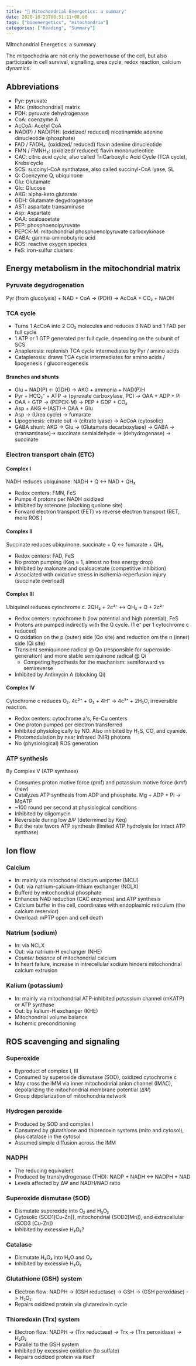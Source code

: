 ```yaml
---
title: "📝 Mitochondrial Energetics: a summary"
date: 2020-10-23T00:51:11+08:00
tags: ["bioenergetics", "mitochondria"]
categories: ["Reading", "Summary"]
---
```


Mitochondrial Energetics: a summary

<!--more-->

The mitpochodria are not only the powerhouse of the cell, but also participate in cell survival, signalling, urea cycle, redox reaction, calcium dynamics.

## Abbreviations
* Pyr: pyruvate
* Mtx: (mitochondrial) matrix
* PDH: pyruvate dehydrogenase
* CoA: coenzyme A
* AcCoA: Acetyl CoA
* NAD(P) / NAD(P)H: (oxidized/ reduced) nicotinamide adenine dinucleotide (phosphate)
* FAD / FADH₂: (oxidized/ reduced) flavin adenine dinucleotide
* FMN / FMNH₂: (oxidized/ reduced) flavin mononucleotide
* CAC: citric acid cycle, also called TriCarboxylic Acid Cycle (TCA cycle), Krebs cycle
* SCS: succinyl-CoA synthatase, also called succinyl-CoA lyase, SL
* Q: Coenzyme Q, ubiquinone
* Glu: Glutamate
* Glc: Glucose
* AKG: alpha-keto glutarate
* GDH: Glutamate degydrogenase
* AST: aspartate transaminase
* Asp: Aspartate
* OAA: oxaloacetate
* PEP: phosphoenolpyruvate
* PEPCK-M: mitochondrial phosphoenolpyruvate carboxykinase
* GABA: gamma-aminobutyric acid
* ROS: reactive oxygen species
* FeS: iron-sulfur clusters

## Energy metabolism in the mitochondrial matrix

### Pyruvate degydrogenation

Pyr (from glucolysis) + NAD + CoA -> (PDH) -> AcCoA + CO₂ + NADH

### TCA cycle
* Turns 1 AcCoA into 2 CO₂ molecules and reduces 3 NAD and 1 FAD per full cycle
* 1 ATP or 1 GTP generated per full cycle, depending on the subunit of SCS
* Anaplerosis: replenish TCA cycle intermediates by Pyr / amino acids
* Cataplerosis: draws TCA cycle intermediates for amino acids / lipogenesis / gluconeogenesis

#### Branches and shunts
  * Glu + NAD(P) <- (GDH) -> AKG + ammonia + NAD(P)H
  * Pyr + HCO₃⁻ + ATP -> (pyruvate carboxylase, PC) -> OAA + ADP + Pi
  * OAA + GTP -> (PEPCK-M) -> PEP + GDP + CO₂
  * Asp + AKG <-(AST)-> OAA + Glu
  * Asp -> (Urea cycle) -> fumarate
  * Lipogenesis: citrate out -> (citrate lyase) -> AcCoA (cytosolic)
  * GABA shunt: AKG -> Glu -> (Glutamate decarboxylase) -> GABA -> (transaminase)-> succinate semialdehyde -> (dehydrogenase) -> succinate

### Electron transport chain (ETC)

#### Complex I
NADH reduces ubiquinone: NADH + Q <-> NAD + QH₂
* Redox centers: FMN, FeS
* Pumps 4 protons per NADH oxidized
* Inhibited by rotenone (blocking qunione site)
* Forward electron transport (FET) vs reverse electron transport (RET, more ROS )
#### Complex II
Succinate reduces ubiquinone. succinate + Q <-> fumarate + QH₂
* Redox centers: FAD, FeS
* No proton pumping (Keq ≈ 1, almost no free energy drop)
* Inhibited by malonate and oxaloacetate (competitive inhibition)
* Associated with oxidative stress in ischemia-reperfusion injury (succinate overload)
#### Complex III
Ubiquinol reduces cytochrome c. 2QH₂ + 2c³⁺ <-> QH₂ + Q + 2c²⁺
* Redox centers: cytochrome b (low potential and high potential), FeS
* Protons are pumped indirectly with the Q cycle. (1 e⁻ per 1 cytochrome c reduced)
* Q oxidation on the p (outer) side (Qo site) and reduction om the n (inner) side (Qi site)
* Transient semiquinone radical @ Qo (responsible for superoxide generation) and more stable semiquinone radical @ Qi
  * Competing hypothesis for the machanism: semiforward vs semireverse
* Inhibited by Antimycin A (blocking Qi)
#### Complex IV
Cytochrome c reduces O₂. 4c²⁺ + O₂ + 4H⁺ -> 4c³⁺ + 2H₂O, irreversible reaction.
* Redox centers: cytochrome a's, Fe-Cu centers
* One proton pumped per electron transferred
* Inhibited physiologically by NO. Also inhibited by H₂S, CO, and cyanide.
* Photomodulation by near infrared (NIR) photons
* No (physiological) ROS generation

### ATP synthesis
By Complex V (ATP synthase)

* Consumes proton motive force (pmf) and potassium motive force (kmf) (*new*)
* Catalyzes ATP synthesis from ADP and phosphate. Mg + ADP + Pi -> MgATP
* ~100 round per second at physiological conditions
* Inhibited by oligomycin
* Reversible during low ΔΨ (determined by Keq)
* But the rate favors ATP synthesis (limited ATP hydrolysis for intact ATP synthase)

## Ion flow
### Calcium
* In: mainly via mitochodrial clacium uniporter (MCU)
* Out: via natrium-calcium-lithium exchanger (NCLX)
* Bufferd by mitochondrial phosphate
* Enhances NAD reduction (CAC enzymes) and ATP synthesis
* Calcium buffer in the cell, coordinates with endoplasmic reticulum (the calcium reservior)
* Overload: mPTP open and cell death
### Natrium (sodium)
* In: via NCLX
* Out: via natrium-H exchanger (NHE)
* *Counter balance* of mitochondrial calcium
* In heart failure, increase in intrecellular sodium hinders mitochondrial calcium extrusion
### Kalium (potassium)
* In: mainly via mitochondrial ATP-inhibited potassium channel (mKATP) or ATP synthase
* Out: by kalium-H exchanger (KHE)
* Mitochondrial volume balance
* Ischemic preconditioning

## ROS scavenging and signaling
### Superoxide
* Byproduct of complex I, III
* Consumed by superoxide dismutase (SOD), oxidized cytochrome c
* May cross the IMM via inner mitochodnrial anion channel (IMAC), depolarizing the mitochondrial membrane potential (ΔΨ)
* Group depolarization of mitochondria network
### Hydrogen peroxide
* Produced by SOD and complex I
* Consumed by glutathione and thioredoxin systems (mito and cytosol), plus catalase in the cytosol
* Assumed simple diffusion across the IMM
### NADPH
* The reducing equivalent
* Produced by transhydrogenase (THD): NADP + NADH <-> NADPH + NAD
* Levels affected by ΔΨ and NADH/NAD ratio
### Superoxide dismutase (SOD)
* Dismutate superoxide into O₂ and H₂O₂
* Cytosolic (SOD1[Cu-Zn]), mitochondrial (SOD2[Mn]), and extracellular (SOD3 [Cu-Zn])
* Inhibited by excessive H₂O₂?
### Catalase
* Dismutate H₂O₂ into H₂O and O₂
* Inhibited by excessive H₂O₂
### Glutathione (GSH) system
* Electron flow: NADPH -> (GSH reductase) -> GSH -> (GSH peroxidase) -> H₂O₂
* Repairs oxidized protein via glutaredoxin cycle
### Thioredoxin (Trx) system
* Electron flow: NADPH -> (Trx reductase) -> Trx -> (Trx peroxidase) -> H₂O₂
* Parallel to the GSH system
* Inhibited by excessive oxidation (to sulfate)
* Repairs oxidized protein via itself
